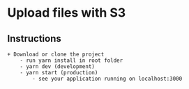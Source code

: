 # Upload files with S3

## Instructions
    + Download or clone the project
        - run yarn install in root folder
        - yarn dev (development)
        - yarn start (production)
            - see your application running on localhost:3000
